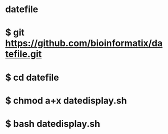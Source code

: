 # datefile
# $ git https://github.com/bioinformatix/datefile.git
# $ cd datefile 
# $ chmod a+x datedisplay.sh
# $ bash datedisplay.sh
